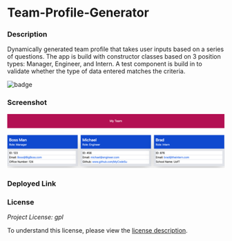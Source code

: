 # Team-Profile-Generator
### Description

Dynamically generated team profile that takes user inputs based on a series of questions. The app is build with constructor classes based on 3 position types: Manager, Engineer, and Intern. A test component is build in to validate whether the type of data entered matches the criteria. 

![badge](https://img.shields.io/badge/license-lgpl-brightorange)
### Screenshot

<img src="./src/Screen Shot 2022-10-07 at 1.59.16 AM.png" alt="screenshot of Michael's team profile generator app">

### Deployed Link


### License

_Project License: gpl_

To understand this license, please view the [license description]( https://opensource.org/licenses#:~:text=GNU%20Library%20or%20%22Lesser%22%20General%20Public%20License%20(LGPL)).
